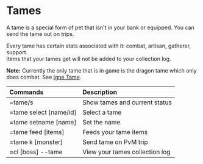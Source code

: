 # Tames

A tame is a special form of pet that isn't in your bank or equipped. You can send the tame out on trips.

Every tame has certain stats associated with it: combat, artisan, gatherer, support.  
Items that your tames get will not be added to your collection log.

**Note:** Currently the only tame that is in game is the dragon tame which only does combat. See [Igne Tame](../bosses/ignecarus/igne-tame.md).

| Commands | Description |
| :--- | :--- |
| =tame/s | Show tames and current status |
| =tame select \[name/id\] | Select a tame |
| =tame setname \[name\] | Set the name |
| =tame feed \[items\] | Feeds your tame items |
| =tame k \[monster\] | Send tame on PvM trip |
| =cl \[boss\] --tame | View your tames collection log |

